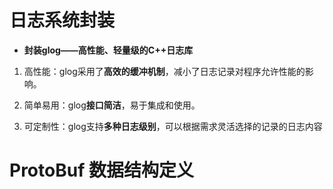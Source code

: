 


# 日志系统封装

- **封装glog——高性能、轻量级的C++日志库**

1. 高性能：glog采用了**高效的缓冲机制**，减小了日志记录对程序允许性能的影响。

2. 简单易用：glog**接口简洁**，易于集成和使用。

3. 可定制性：glog支持**多种日志级别**，可以根据需求灵活选择的记录的日志内容

# ProtoBuf 数据结构定义

